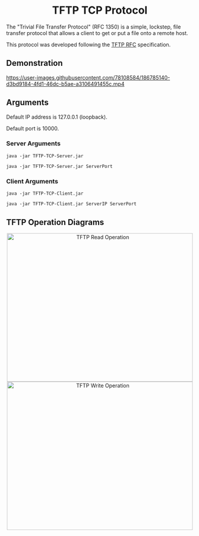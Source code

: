 <div align="center">

# TFTP TCP Protocol

</div>

The "Trivial File Transfer Protocol" (RFC 1350) is a simple, lockstep, file transfer protocol that allows a client to get or put a file onto a remote host.

This protocol was developed following the [TFTP RFC](https://www.ietf.org/rfc/rfc1350.txt.pdf) specification.

## Demonstration

https://user-images.githubusercontent.com/78108584/186785140-d3bd9184-4fd1-46dc-b5ae-a3106491455c.mp4

## Arguments

Default IP address is 127.0.0.1 (loopback).

Default port is 10000.

### Server Arguments

```
java -jar TFTP-TCP-Server.jar

java -jar TFTP-TCP-Server.jar ServerPort
```

### Client Arguments

```
java -jar TFTP-TCP-Client.jar

java -jar TFTP-TCP-Client.jar ServerIP ServerPort
```

## TFTP Operation Diagrams

<div align="center">

<img title="TFTP Read Operation" src="http://www.tcpipguide.com/free/diagrams/tftpread.png" width="500" height="400">

<img title="TFTP Write Operation" src="http://www.tcpipguide.com/free/diagrams/tftpwrite.png" width="500" height="400">

</div>

